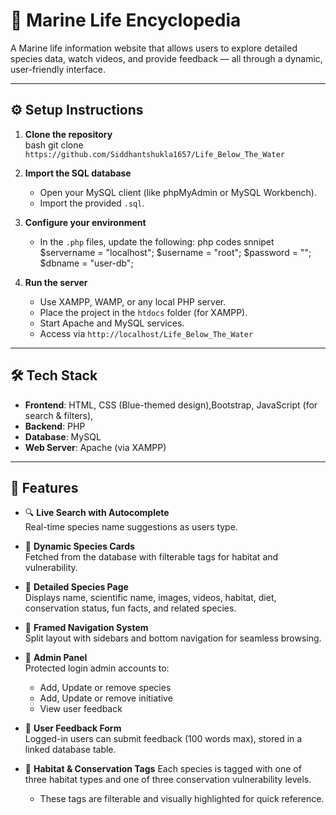 # 🌊 Marine Life Encyclopedia

A Marine life information website that allows users to explore detailed species data, watch videos, and provide feedback — all through a dynamic, user-friendly interface.

---

## ⚙️ Setup Instructions

1. **Clone the repository**  
    bash
   git clone `https://github.com/Siddhantshukla1657/Life_Below_The_Water`

2. **Import the SQL database**
   - Open your MySQL client (like phpMyAdmin or MySQL Workbench).
   - Import the provided `.sql`.

3. **Configure your environment**
   - In the `.php` files, update the following:
     php codes snnipet
     $servername = "localhost";
     $username = "root";
     $password = "";
     $dbname = "user-db";

4. **Run the server**
   - Use XAMPP, WAMP, or any local PHP server.
   - Place the project in the `htdocs` folder (for XAMPP).
   - Start Apache and MySQL services.
   - Access via `http://localhost/Life_Below_The_Water`

---

## 🛠 Tech Stack

- **Frontend**: HTML, CSS (Blue-themed design),Bootstrap, JavaScript (for search & filters),
- **Backend**: PHP
- **Database**: MySQL
- **Web Server**: Apache (via XAMPP)

---

## 🌟 Features

- 🔍 **Live Search with Autocomplete**  
  Real-time species name suggestions as users type.

- 🐠 **Dynamic Species Cards**  
  Fetched from the database with filterable tags for habitat and vulnerability.

- 📄 **Detailed Species Page**  
  Displays name, scientific name, images, videos, habitat, diet, conservation status, fun facts, and related species.

- 🧱 **Framed Navigation System**  
  Split layout with sidebars and bottom navigation for seamless browsing.

- 🔐 **Admin Panel**  
  Protected login admin accounts to:
  - Add, Update or remove species
  - Add, Update or remove initiative
  - View user feedback

- 💬 **User Feedback Form**  
  Logged-in users can submit feedback (100 words max), stored in a linked database table.

- 🌿 **Habitat & Conservation Tags**
  Each species is tagged with one of three habitat types  and one of three conservation vulnerability levels.
  - These tags are filterable and visually highlighted for quick reference.
